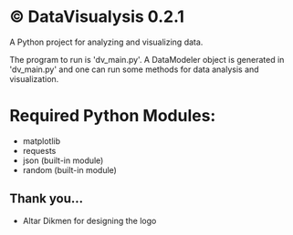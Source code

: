 # © DataVisualysis 0.2.1

A Python project for analyzing and visualizing data.

The program to run is 'dv_main.py'. A DataModeler object is generated in 'dv_main.py' and one can run some methods for data analysis and visualization.

# Required Python Modules:
- matplotlib
- requests
- json (built-in module)
- random (built-in module)

## Thank you...
- Altar Dikmen for designing the logo
